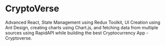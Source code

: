 # CryptoVerse
Advanced React, State Management using Redux Toolkit, UI Creation using Ant Design, creating charts using Chart.js, and fetching data from multiple sources using RapidAPI while building the best Cryptocurrency App - Cryptoverse.
